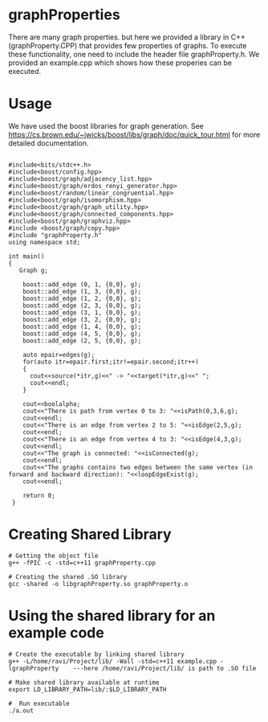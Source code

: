 # graphProperties
There are many graph properties. but here we provided a library in C++(graphProperty.CPP) that provides few properties of graphs. To execute these functionality, one need to include the header file graphProperty.h. We provided an example.cpp which shows how these properies can be executed.

# Usage
We have used the boost libraries for graph generation. See https://cs.brown.edu/~jwicks/boost/libs/graph/doc/quick_tour.html for more detailed documentation.
```

#include<bits/stdc++.h>
#include<boost/config.hpp>
#include<boost/graph/adjacency_list.hpp>
#include<boost/graph/erdos_renyi_generator.hpp>
#include<boost/random/linear_congruential.hpp>
#include<boost/graph/isomorphism.hpp>
#include<boost/graph/graph_utility.hpp>
#include<boost/graph/connected_components.hpp>
#include<boost/graph/graphviz.hpp>
#include <boost/graph/copy.hpp>
#include "graphProperty.h"
using namespace std;
 
int main()
{
   Graph g;
 
    boost::add_edge (0, 1, {0,0}, g);
    boost::add_edge (1, 3, {0,0}, g);
    boost::add_edge (1, 2, {0,0}, g);
    boost::add_edge (2, 3, {0,0}, g);
    boost::add_edge (3, 1, {0,0}, g);
    boost::add_edge (3, 2, {0,0}, g);
    boost::add_edge (1, 4, {0,0}, g);
    boost::add_edge (4, 5, {0,0}, g);
    boost::add_edge (2, 5, {0,0}, g);
 
    auto epair=edges(g);
    for(auto itr=epair.first;itr!=epair.second;itr++)
    {
      cout<<source(*itr,g)<<" -> "<<target(*itr,g)<<" ";
      cout<<endl;
    } 
    
    cout<<boolalpha;
    cout<<"There is path from vertex 0 to 3: "<<isPath(0,3,6,g);
    cout<<endl;
    cout<<"There is an edge from vertex 2 to 5: "<<isEdge(2,5,g);
    cout<<endl;
    cout<<"There is an edge from vertex 4 to 3: "<<isEdge(4,3,g);
    cout<<endl;
    cout<<"The graph is connected: "<<isConnected(g);
    cout<<endl;
    cout<<"The graphs contains two edges between the same vertex (in forward and backward direction): "<<loopEdgeExist(g);
    cout<<endl;
    
    return 0;
 }
```
# Creating Shared Library
```
# Getting the object file
g++ -fPIC -c -std=c++11 graphProperty.cpp

# Creating the shared .SO library
gcc -shared -o libgraphProperty.so graphProperty.o

```
# Using the shared library for an example code
```
# Create the executable by linking shared library
g++ -L/home/ravi/Project/lib/ -Wall -std=c++11 example.cpp -lgraphProperty    ---here /home/ravi/Project/lib/ is path to .SO file

# Make shared library available at runtime
export LD_LIBRARY_PATH=lib/:$LD_LIBRARY_PATH

#  Run executable
./a.out

```
